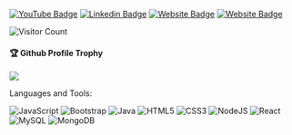 

[![YouTube Badge](https://img.shields.io/badge/YouTube-Khushi-red)]()
[![Linkedin Badge](https://img.shields.io/badge/-Khushi-blue?style=flat-square&logo=Linkedin&logoColor=white&link=https://www.linkedin.com/in/khushi-kashyap-4373261b2/)](https://www.linkedin.com/in/khushi-kashyap-4373261b2/)
[![Website Badge](https://img.shields.io/badge/WebSite-Khushi-green)](https://khushikashyap-web.github.io/MyPortfolio/)
[![Website Badge](https://img.shields.io/badge/StackOverflow-Khushi-yellow)](https://stackoverflow.com/users/19369127/khushi-kashyap-)



![Visitor Count](https://profile-counter.glitch.me/KHUSHIKASHYAP-WEB/count.svg)

<div>
  <h4>🏆 Github Profile Trophy</h4>
  <a href="https://github.com/ryo-ma/github-profile-trophy">
    <img src="https://github-profile-trophy.vercel.app/?username=KHUSHIKASHYAP-WEB&column=7"/>
  </a>
</div>

Languages and Tools: 

<img alt="JavaScript" src="https://img.shields.io/badge/javascript-%23FF26BE.svg?style=flat-square&logo=javascript&logoColor=white"/> <img alt="Bootstrap" src="https://img.shields.io/badge/bootstrap-%23563D7C.svg?style=flat-square&logo=bootstrap&logoColor=white"/> <img alt="Java" src="https://img.shields.io/badge/java-%23ED8B00.svg?style=flat-square&logo=java&logoColor=white"/> <img alt="HTML5" src="https://img.shields.io/badge/html5-%23E34F26.svg?style=flat-square&logo=html5&logoColor=white"/> <img alt="CSS3" src="https://img.shields.io/badge/css3-%231572B6.svg?style=flat-square&logo=css3&logoColor=white"/> <img alt="NodeJS" src="https://img.shields.io/badge/node.js-%2343853D.svg?style=flat-square&logo=node-dot-js&logoColor=white"/> <img alt="React" src="https://img.shields.io/badge/C++-%2320232a.svg?style=flat-square&logo=C++&logoColor=%2361DAFB"/>  <img alt="MySQL" src="https://img.shields.io/badge/mysql-%2300f.svg?style=flat-square&logo=mysql&logoColor=white"/> <img alt="MongoDB" src ="https://img.shields.io/badge/MongoDB-%234ea94b.svg?style=flat-square&logo=mongodb&logoColor=white"/>




